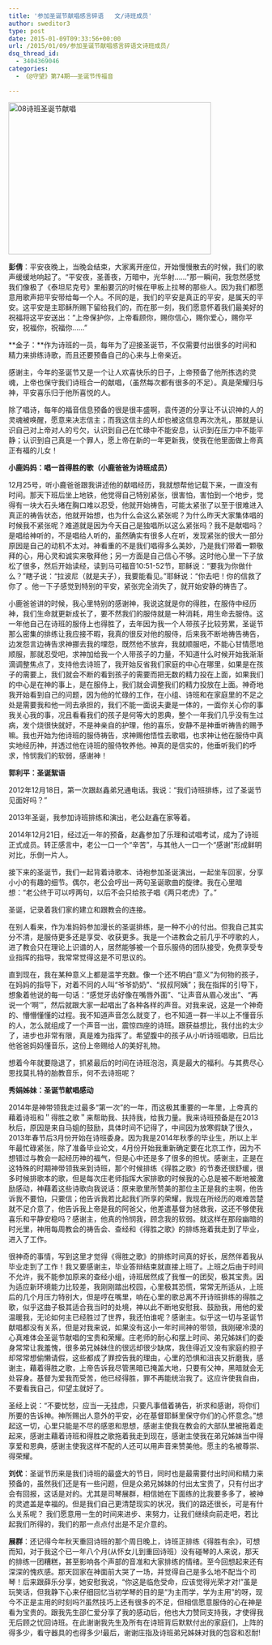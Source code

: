 ```yaml
---
title: '参加圣诞节献唱感言碎语   文/诗班成员'
author: sweditor3
type: post
date: 2015-01-09T09:33:56+00:00
url: /2015/01/09/参加圣诞节献唱感言碎语文诗班成员/
dsq_thread_id:
  - 3404369046
categories:
  - 《@守望》第74期——圣诞节传福音

---
```

[<img class="aligncenter size-full wp-image-12058" src="http://t5.shwchurch.org/wp-content/uploads/2015/01/08诗班圣诞节献唱.jpg" alt="08诗班圣诞节献唱" width="400" height="300" />][1]

**彭倩**：平安夜晚上，当晚会结束，大家离开座位，开始慢慢散去的时候，我们的歌声缓缓地响起了。“平安夜，圣善夜，万暗中，光华射……”那一瞬间，我忽然感觉我们像极了《泰坦尼克号》里船要沉的时候在甲板上拉琴的那些人。因为我们都愿意用歌声把平安带给每一个人。不同的是，我们的平安是真正的平安，是属天的平安。这平安是主耶稣所赐下留给我们的，而在那一刻，我们愿意怀着我们最美好的祝福将这平安送出：“上帝保护你，上帝看顾你，赐你信心，赐你爱心，赐你平安，祝福你，祝福你……”

**金子：**作为诗班的一员，每年为了迎接圣诞节，不仅需要付出很多的时间和精力来排练诗歌，而且还要预备自己的心来与上帝亲近。

感谢主，今年的圣诞节又是一个让人欢喜快乐的日子，上帝预备了他所拣选的灵魂，上帝也保守我们诗班合一的献唱，（虽然每次都有很多的不足）。真是荣耀归与神，平安喜乐归于他所喜悦的人。

除了唱诗，每年的福音信息预备的很是很丰盛啊，袁传道的分享让不认识神的人的灵魂被唤醒，愿意来决志信主；而我这信主的人却也被这信息再次洗礼，那就是认识自己对上帝对人的亏欠，认识到自己在忙碌中不能安息，认识到在压力中不能平静；认识到自己真是一个罪人，愿上帝在新的一年更新我，使我在他里面做上帝真正有福的儿女！

**小鹿妈妈：唱一首得胜的歌（小鹿爸爸为诗班成员）**

12月25号，听小鹿爸爸跟我讲述他的献唱经历，我就想帮他记载下来，一直没有时间。那天下班后坐上地铁，他觉得自己特别紧张，很害怕，害怕到一个地步，觉得有一块大石头堵在胸口难以忍受，他就开始祷告，可能太紧张了以至于很难进入真正的祷告状态，他就开始想，也为什么会这么紧张呢？为什么昨天大家集体唱的时候我不紧张呢？难道就是因为今天自己是独唱所以这么紧张吗？我不是献唱吗？是唱给神听的，不是唱给人听的，虽然确实有很多人在听，发现紧张的很大一部分原因是自己的动机不太对。神看重的不是我们唱得多么美妙，乃是我们带着一颗敬拜的心，用心灵和诚实来敬拜他；另一方面是自己信心不够。这时他心里一下子放松了很多，然后开始读经，读到马可福音10:51-52节，耶稣说：“要我为你做什么？”瞎子说：“拉波尼（就是夫子），我要能看见。”耶稣说：“你去吧！你的信救了你了 。他一下子感觉到特别的平安，紧张完全消失了，就开始安静的祷告了。

小鹿爸爸讲的时候，我心里特别的感谢神，我说这就是你的得胜，在服侍中经历神，我们生命就更新成长了，要不然我们的服侍就是一种消耗，用生命去服侍。这一年他自己在诗班的服侍上也得胜了，去年因为我一个人带孩子比较劳累，圣诞节那么密集的排练让我应接不暇，我真的很反对他的服侍，后来我不断地祷告祷告，边发怨言边祷告求神挪去我的埋怨，既然他不放弃，我就顺服吧，不能心甘情愿地顺服，那就忍受吧，求神加给我一个人带孩子的力量，不知道什么时候开始我渐渐滴调整焦点了，支持他去诗班了，我开始反省我们家庭的中心在哪里，如果是在孩子的需要上，我们就会不断的看到孩子的需要而把无数的精力投在上面，如果我们的中心是在神的事上，是在服侍上，我们就会调整我们的精力投放在上面。神奇地我开始看到自己的问题，因为他的忙碌的工作，在小组、诗班和在家庭里的不足之处是需要我和他一同去承担的，我们不能一面说夫妻是一体的，一面你关心你的事我关心我的事，况且看看我们的孩子是何等大的恩典，整个一年我们几乎没有生过病，发个烧很快就好，不是神亲自的护理，他的喜乐，安静不是神垂听祷告的赐予嘛。我也开始为他诗班的服侍祷告，求神赐他悟性去歌唱，也求神让他在服侍中真实地经历神，并透过他在诗班的服侍牧养他。神真的是信实的，他垂听我们的呼求，怜悯我们的软弱，感谢神！

**郭利平：圣诞絮语**

2012年12月18日，第一次跟赵鑫弟兄通电话。我说：“我们诗班排练，过了圣诞节见面好吗？”

2013年圣诞，我参加诗班排练和演出，老公赵鑫在家等着。

2014年12月21日，经过近一年的预备，赵鑫参加了乐理和试唱考试，成为了诗班正式成员。转正感言中，老公一口一个“辛苦”，与其他人一口一个“感谢”形成鲜明对比，乐倒一片人。

接下来的圣诞节，我们一起背着诗歌本、诗袍参加圣诞演出，一起坐车回家，分享小小的有趣的细节。偶尔，老公会哼出一两句圣诞歌曲的旋律。我在心里暗想：“老公终于可以哼两句，以后不会只给孩子唱《两只老虎》了。”

圣诞，记录着我们家的建立和跟教会的连接。

在别人看来，作为准妈妈参加漫长的圣诞排练，是一种不小的付出。但我自己其实分不清，是服侍更多还是享受、收获更多。我是一个进教会之前几乎不哼歌的人，进了教会只在理论上识谱的人，居然能够被一个音乐服侍的团队接受，免费享受专业指挥的指导，我常常觉得这是不可思议的。

直到现在，我在某种意义上都是滥竽充数。像一个还不明白“意义”为何物的孩子，在妈妈的指导下，对着不同的人叫“爷爷奶奶”、“叔叔阿姨”；我在指挥的引导下，想象着他说的每一句话：“感觉牙齿好像在嘴唇外面”、“让声音从眉心发出”、“再说一个‘啊’”，然后就跟大家一起唱出了各种各样的声音。对我来说，这是一个神奇的、懵懵懂懂的过程。我不知道声音怎么就变了，也不知道一群一半以上不懂音乐的人，怎么就组成了一个声音一出，震惊四座的诗班。跟获益想比，我付出的太少了，进步也非常有限，真是难为指挥了。希望腹中的孩子从小听诗班唱歌，日后比他爸爸妈妈懂音乐，这份上帝赐给人的美好礼物。

想着今年就要隐退了，抓紧最后的时间在诗班泡泡，真是最大的福利。与其费尽心思找莫扎特的胎教音乐，何不去诗班呢？

**秀娟姊妹：圣诞节献唱感动**

2014年是神带领我走过最多“第一次”的一年，而这极其重要的一年里，上帝真的藉着诗班和＂得胜之歌＂来帮助我、扶持我，给我力量。我来诗班预备是在2013秋后，原因是来自马姐的鼓励，具体时间不记得了，中间因为放寒假缺了很久，2013年春节后3月份开始在诗班委身。因为我是2014年秋季的毕业生，所以上半年最忙碌紧张，除了准备毕业论文，4月份开始我重新确定要在北京工作，因为不想错过与教会一起经历神的福气，但是心中还是多了很多的担忧。感谢主，正是在这特殊的时期神带领我来到诗班，那个时候排练《得胜之歌》的节奏还很舒缓，很多时候排歌本的歌，但是每次庄老师指挥大家排歌的时候我的心总是被不断地被激励感动，神藉着这些诗歌向我说话：原来歌里所赞美的那位主正是我的主啊，他告诉我不要怕，只要信；他告诉我若比起我们所享的荣耀，我现在所经历的艰难苦楚就不足介意了，他告诉我上帝是我的阿爸父，他差遣基督为拯救我，这还不够使我喜乐和平静安稳吗？感谢主，他真的怜悯我，顾念我的软弱。就这样在那段幽暗的时光里，神用每周教会的祷告会、查经和《得胜之歌》的排练拖着我走到了毕业，进入了工作。

很神奇的事情，写到这里才觉得《得胜之歌》的排练时间真的好长，居然伴着我从毕业走到了工作！我又要感谢主，毕业答辩结束就直接上班了。上班之后由于时间不允许，我不能参加原来的查经小组，诗班居然成了我惟一的团契，极其宝贵。因为适应新环境能力比较差，我刚刚踏出校园，心里极其恐慌，常常无所适从，上班后的几个月压力特别大，但是哼在嘴里，响在心里的歌总离不开诗班排练的得胜之歌，似乎这曲子极其适合我当时的处境，神以此不断地安慰我、鼓励我，用他的爱温暖我，无论如何主已经胜过了世界，我还怕谁呢？感谢主。似乎这一切与圣诞节献唱都没有关系，但是对我来说，如果没有这小一年时间神的带领，我刚硬冷漠的心真难体会圣诞节献唱的宝贵和荣耀。庄老师的耐心和摆上时间、弟兄姊妹们的委身常常让我羞愧，很多弟兄姊妹住的很远却很少缺席，我住得近又没有家庭的担子却常常想偷懒请假，这些都成了罪控告我的理由，心里的恐惧和沮丧又折磨我，感谢主，藉着得胜之歌，上帝告诉我尽管黑暗已掩盖大地，只要有父神，黑暗就会无处容身。基督为爱我而受苦，他已经得胜，罪不再能统治我了。这应许使我自由，不要看我自己，仰望主就好了。

圣经上说：“不要忧愁，应当一无挂虑，只要凡事借着祷告，祈求和感谢，将你们所要的告诉神。神所赐出人意外的平安，必在基督耶稣里保守你们的心怀意念。”想起这一切，心里只能是不尽的感恩和思想，感谢主使我在教会的大部队里被拖着走起来，感谢主藉着诗班和得胜之歌拖着我走到现在，感谢主使我在弟兄姊妹当中得享爱和恩典，感谢主使我这样不配的人还可以用声音来赞美他。愿主的名被尊崇、得荣耀。

**刘优**：圣诞节历来是我们诗班的最盛大的节日，同时也是最需要付出时间和精力来预备的，虽然我们还是有一些问题，但是众弟兄姊妹的付出太宝贵了，只有付出才会有回报，这话是对的。尤其是司琴展群，相信她在下面练的比我要多多了，被神的灵遮盖是幸福的。但是我们自己更清楚现实的状况，我们的路还很长，可是有什么关系呢？ 我们愿意用一生的时间来进步、来努力，让我们继续向前走吧，若比起我们所得的，我们的那一点点付出是不足介意的。

**展群**：还记得今年秋天重回诗班的那个周日晚上，诗班正排练《得胜有余》，可想而知，对于我这个已一年八个月(从怀女儿到重回诗班）没有碰琴的人来说，那天的排练一团糟糕，甚至影响各个声部的音准和大家排练的情绪。至今回想起来还有深深的愧疚感。那天回家在神面前大哭了一场，并觉得自己是多么地不配当个司琴！后来跟薛乐分享，她安慰我说，“你这是临危受命，应该觉得光荣才对!”虽是玩笑话，但我静下心来仔细回忆当初学琴的目的是“为主而学，学为主用”的呀，现今不正是主用的时刻吗?!虽然技巧上还有很多的不足，但相信愿意服侍的心在神是看为宝贵的。跟我先生邵仁爱分享了我的感动后，他也大力赞同支持我，才使得我无后顾之忧回诗班。在此谢谢我先生及所有在诗班背后默默付出的家庭们，上阵的得多少，看守器具的也得多少!最后，谢谢庄指及诗班弟兄姊妹对我的包容和忍耐!

 [1]: http://t5.shwchurch.org/wp-content/uploads/2015/01/08诗班圣诞节献唱.jpg